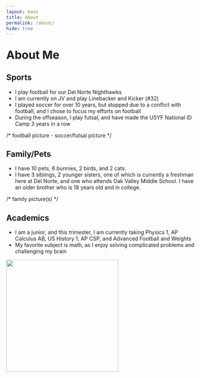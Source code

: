 ```yaml
---
layout: base
title: About
permalink: /about/
hide: true
---
```


<p style="font-size: 30px; font-weight: bold;">About Me</p>


## Sports
- I play football for our Del Norte Nighthawks
- I am currently on JV and play Linebacker and Kicker (#32)
- I played soccer for over 10 years, but stopped due to a conflict with football, and I chose to focus my efforts on football
- During the offseason, I play futsal, and have made the USYF National ID Camp 3 years in a row

/* football picture - soccer/futsal picture */

## Family/Pets
- I have 10 pets, 6 bunnies, 2 birds, and 2 cats.
- I have 3 siblings, 2 younger sisters, one of which is currently a freshman here at Del Norte, and one who attends Oak Valley Middle School. I have an older brother who is 18 years old and in college.

/* family picture(s) */

## Academics
- I am a junior, and this trimester, I am currently taking Physics 1, AP Calculus AB, US History 1, AP CSP, and Advanced Football and Weights
- My favorite subject is math, as I enjoy solving complicated problems and challenging my brain


<td><img id="Math" src="https://img.freepik.com/free-vector/math-chalkboard-background_23-2148153486.jpg" height="300"></td>
